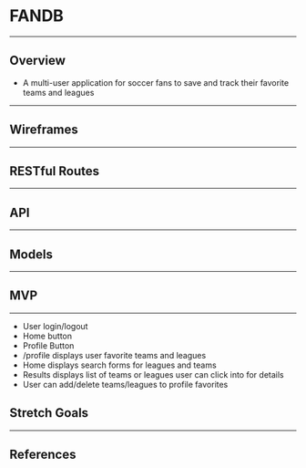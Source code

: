 # FANDB
---
## Overview
- A multi-user application for soccer fans to save and track their favorite teams and leagues
---
## Wireframes
---
## RESTful Routes
---
## API
---
## Models
---
## MVP
---
- User login/logout
- Home button
- Profile Button
- /profile displays user favorite teams and leagues
- Home displays search forms for leagues and teams
- Results displays list of teams or leagues user can click into for details 
- User can add/delete teams/leagues to profile favorites

## Stretch Goals
---
## References
